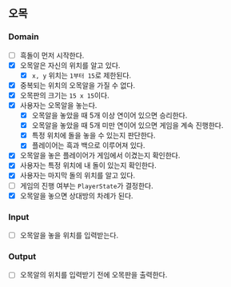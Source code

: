 ## 오목

### Domain
- [ ] 흑돌이 먼저 시작한다.
- [x] 오목알은 자신의 위치를 알고 있다.
  - [x] `x, y` 위치는 `1부터 15`로 제한된다.
- [x] 중복되는 위치의 오목알을 가질 수 없다.
- [x] 오목판의 크기는 `15 x 15`이다.
- [x] 사용자는 오목알을 놓는다.
  - [x] 오목알을 놓았을 때 5개 이상 연이어 있으면 승리한다.
  - [x] 오목알을 놓았을 때 5개 미만 연이어 있으면 게임을 계속 진행한다.
  - [x] 특정 위치에 돌을 놓을 수 있는지 판단한다.
  - [x] 플레이어는 흑과 백으로 이루어져 있다.
- [x] 오목알을 놓은 플레이어가 게임에서 이겼는지 확인한다.
- [x] 사용자는 특정 위치에 내 돌이 있는지 확인한다.
- [x] 사용자는 마지막 돌의 위치를 알고 있다.
- [ ] 게임의 진행 여부는 `PlayerState`가 결정한다.
- [x] 오목알을 놓으면 상대방의 차례가 된다.

### Input
- [ ] 오목알을 놓을 위치를 입력받는다.

### Output
- [ ] 오목알의 위치를 입력받기 전에 오목판을 출력한다.
